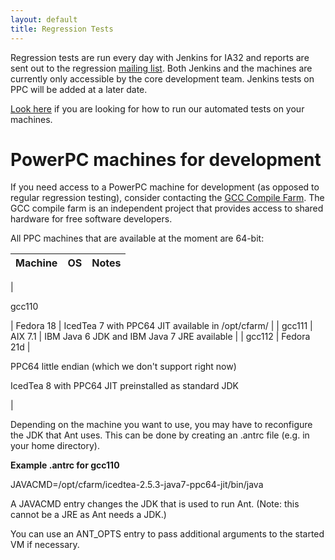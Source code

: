 ```yaml
---
layout: default 
title: Regression Tests
---
```


Regression tests are run every day with Jenkins for IA32 and reports are sent out to the regression [mailing list](Mailing-Lists.html). Both Jenkins and the machines are currently only accessible by the core development team. Jenkins tests on PPC will be added at a later date.

[Look here](http://docs.codehaus.org/display/RVM/Testing+the+RVM) if you are looking for how to run our automated tests on your machines.

# PowerPC machines for development

If you need access to a PowerPC machine for development (as opposed to regular regression testing), consider contacting the [GCC Compile Farm](http://gcc.gnu.org/wiki/CompileFarm). The GCC compile farm is an independent project that provides access to shared hardware for free software developers.

All PPC machines that are available at the moment are 64-bit:

| Machine | OS | Notes |
| --- | --- | --- |
| 

gcc110

 | Fedora 18 | IcedTea 7 with PPC64 JIT available in /opt/cfarm/ |
| gcc111 | AIX 7.1 | IBM Java 6 JDK and IBM Java 7 JRE available |
| gcc112 | Fedora 21d | 

PPC64 little endian (which we don't support right now)

IcedTea 8 with PPC64 JIT preinstalled as standard JDK

 |

Depending on the machine you want to use, you may have to reconfigure the JDK that Ant uses. This can be done by creating an .antrc file (e.g. in your home directory).

**Example .antrc for gcc110**

JAVACMD=/opt/cfarm/icedtea-2.5.3-java7-ppc64-jit/bin/java

A JAVACMD entry changes the JDK that is used to run Ant. (Note: this cannot be a JRE as Ant needs a JDK.)

You can use an ANT\_OPTS entry to pass additional arguments to the started VM if necessary.

